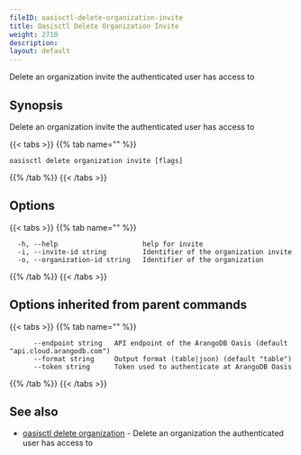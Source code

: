 ```yaml
---
fileID: oasisctl-delete-organization-invite
title: Oasisctl Delete Organization Invite
weight: 2710
description: 
layout: default
---
```

Delete an organization invite the authenticated user has access to

## Synopsis

Delete an organization invite the authenticated user has access to

{{< tabs >}}
{{% tab name="" %}}
```
oasisctl delete organization invite [flags]
```
{{% /tab %}}
{{< /tabs >}}

## Options

{{< tabs >}}
{{% tab name="" %}}
```
  -h, --help                     help for invite
  -i, --invite-id string         Identifier of the organization invite
  -o, --organization-id string   Identifier of the organization
```
{{% /tab %}}
{{< /tabs >}}

## Options inherited from parent commands

{{< tabs >}}
{{% tab name="" %}}
```
      --endpoint string   API endpoint of the ArangoDB Oasis (default "api.cloud.arangodb.com")
      --format string     Output format (table|json) (default "table")
      --token string      Token used to authenticate at ArangoDB Oasis
```
{{% /tab %}}
{{< /tabs >}}

## See also

* [oasisctl delete organization](oasisctl-delete-organization)	 - Delete an organization the authenticated user has access to

